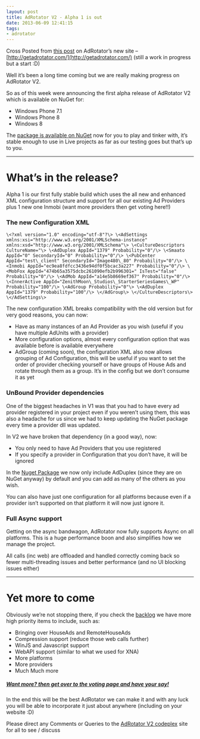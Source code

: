 ```yaml
---
layout: post
title: AdRotator V2 - Alpha 1 is out
date: 2013-06-09 12:41:15
tags:
- adrotator
---
```


Cross Posted from [this post](http://wp.me/p3yEc2-O) on AdRotator’s new site – [http://getadrotator.com/](http://getadrotator.com/) (still a work in progress but a start :D)

Well it’s been a long time coming but we are really making progress on AdRotator V2.

So as of this week were announcing the first alpha release of AdRotator V2 which is available on NuGet for:

- Windows Phone 7.1
- Windows Phone 8
- Windows 8

The [package is available on NuGet](http://nuget.org/packages/AdRotator/2.0.0-Alpha1) now for you to play and tinker with, it’s stable enough to use in Live projects as far as our testing goes but that’s up to you.

* * *

# What’s in the release?

Alpha 1 is our first fully stable build which uses the all new and enhanced XML configuration structure and support for all our existing Ad Providers plus 1 new one Inmobi (want more providers then get voting here!!)

### The new Configuration XML

    \<?xml version="1.0" encoding="utf-8"?\> \<AdSettings xmlns:xsi="http://www.w3.org/2001/XMLSchema-instance" xmlns:xsd="http://www.w3.org/2001/XMLSchema"\> \<CultureDescriptors CultureName="\> \<AdDuplex AppId="1379" Probability="0"/\> \<Smaato AppId="0" SecondaryId="0" Probability="0"/\> \<PubCenter AppId="test\_client" SecondaryId="Image480\_80" Probability="0"/\> \<Inmobi AppId="ec9ea8fdfcc3436e94df0f5bcac3a227" Probability="0"/\> \<MobFox AppId="474b65a3575dcbc261090efb2b996301=" IsTest="false" Probability="0"/\> \<AdMob AppId="a14e5b8669ef367" Probability="0"/\> \<InnerActive AppId="ZenithMoon\_Studios\_StarterSeriesGames\_WP" Probability="100"/\> \<AdGroup Probability="0"\> \<AdDuplex AppId="1379" Probability="100"/\> \</AdGroup\> \</CultureDescriptors\> \</AdSettings\>

The new configuration XML breaks compatibility with the old version but for very good reasons, you can now:

- Have as many instances of an Ad Provider as you wish (useful if you have multiple AdUnits with a provider)
- More configuration options, almost every configuration option that was available before is available everywhere
- AdGroup (coming soon), the configuration XML also now allows grouping of Ad Configuration, this will be useful if you want to set the order of provider checking yourself or have groups of House Ads and rotate through them as a group. It’s in the config but we don’t consume it as yet

### UnBound Provider dependencies

One of the biggest headaches in V1 was that you had to have every ad provider registered in your project even if you weren’t using them, this was also a headache for us since we had to keep updating the NuGet package every time a provider dll was updated.

In V2 we have broken that dependency (in a good way), now:

- You only need to have Ad Providers that you use registered
- If you specify a provider in Configuration that you don’t have, it will be ignored

In the [Nuget Package](http://nuget.org/packages/AdRotator/2.0.0-Alpha1) we now only include AdDuplex (since they are on NuGet anyway) by default and you can add as many of the others as you wish.

You can also have just one configuration for all platforms because even if a provider isn’t supported on that platform it will now just ignore it.

### Full Async support

Getting on the async bandwagon, AdRotator now fully supports Async on all platforms.  This is a huge performance boon and also simplifies how we manage the project.

All calls (inc web) are offloaded and handled correctly coming back so fewer multi-threading issues and better performance (and no UI blocking issues either)

* * *

# Yet more to come

Obviously we’re not stopping there, if you check the [backlog](https://getadrotator.codeplex.com/wikipage?title=AdRotator%20V2%20progress%20report) we have more high priority items to include, such as:

- Bringing over HouseAds and RemoteHouseAds
- Compression support (reduce those web calls further)
- WinJS and Javascript support
- WebAPI support (similar to what we used for XNA)
- More platforms
- More providers
- Much Much more

##### [Want more? then get over to the voting page and have your say!](http://www.voteit.com/v/HiHC8jq1MV8wxEW)

In the end this will be the best AdRotator we can make it and with any luck you will be able to incorporate it just about anywhere (including on your website :D)

Please direct any Comments or Queries to the [AdRotator V2 codeplex](http://getadrotator.codeplex.com/) site for all to see / discuss

